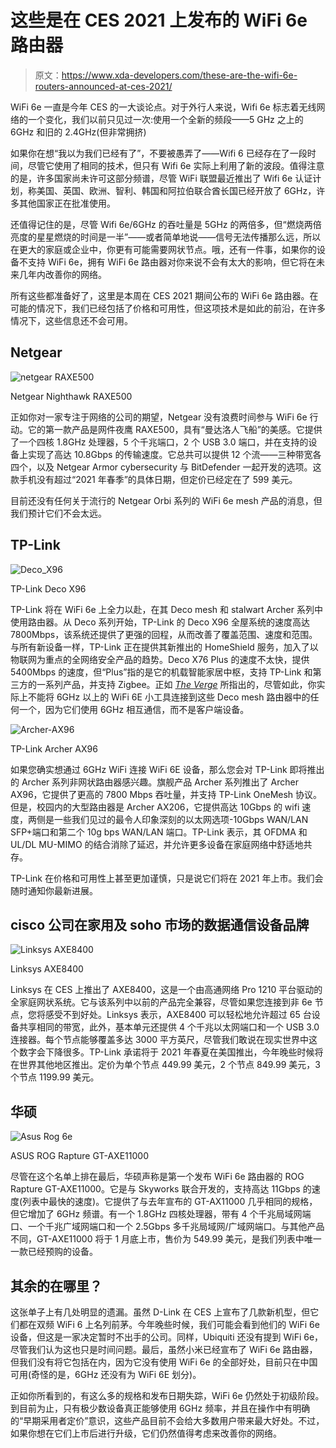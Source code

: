 # 这些是在 CES 2021 上发布的 WiFi 6e 路由器

> 原文：<https://www.xda-developers.com/these-are-the-wifi-6e-routers-announced-at-ces-2021/>

WiFi 6e 一直是今年 CES 的一大谈论点。对于外行人来说，Wifi 6e 标志着无线网络的一个变化，我们以前只见过一次:使用一个全新的频段——5 GHz 之上的 6GHz 和旧的 2.4GHz(但非常拥挤)

如果你在想“我以为我们已经有了”，不要被愚弄了——Wifi 6 已经存在了一段时间，尽管它使用了相同的技术，但只有 Wifi 6e 实际上利用了新的波段。值得注意的是，许多国家尚未许可这部分频谱，尽管 WiFi 联盟最近推出了 Wifi 6e 认证计划，称美国、英国、欧洲、智利、韩国和阿拉伯联合酋长国已经开放了 6GHz，许多其他国家正在批准使用。

还值得记住的是，尽管 Wifi 6e/6GHz 的吞吐量是 5GHz 的两倍多，但“燃烧两倍亮度的星星燃烧的时间是一半”——或者简单地说——信号无法传播那么远，所以在更大的家庭或企业中，你更有可能需要网状节点。哦，还有一件事，如果你的设备不支持 WiFi 6e，拥有 WiFi 6e 路由器对你来说不会有太大的影响，但它将在未来几年内改善你的网络。

所有这些都准备好了，这里是本周在 CES 2021 期间公布的 WiFi 6e 路由器。在可能的情况下，我们已经包括了价格和可用性，但这项技术是如此的前沿，在许多情况下，这些信息还不会可用。

## Netgear

 <picture>![netgear RAXE500](img/ab0a90257db053bb7a6b82966aca4a6c.png)</picture> 

Netgear Nighthawk RAXE500

正如你对一家专注于网络的公司的期望，Netgear 没有浪费时间参与 WiFi 6e 行动。它的第一款产品是网件夜鹰 RAXE500，具有“曼达洛人飞船”的美感。它提供了一个四核 1.8GHz 处理器，5 个千兆端口，2 个 USB 3.0 端口，并在支持的设备上实现了高达 10.8Gbps 的传输速度。它总共可以提供 12 个流——三种带宽各四个，以及 Netgear Armor cybersecurity 与 BitDefender 一起开发的选项。这款手机没有超过“2021 年春季”的具体日期，但定价已经定在了 599 美元。

目前还没有任何关于流行的 Netgear Orbi 系列的 WiFi 6e mesh 产品的消息，但我们预计它们不会太远。

## TP-Link

 <picture>![Deco_X96](img/3d0a1748c46b9e6f7ce6279186876207.png)</picture> 

TP-Link Deco X96

TP-Link 将在 WiFi 6e 上全力以赴，在其 Deco mesh 和 stalwart Archer 系列中使用路由器。从 Deco 系列开始，TP-Link 的 Deco X96 全屋系统的速度高达 7800Mbps，该系统还提供了更强的回程，从而改善了覆盖范围、速度和范围。与所有新设备一样，TP-Link 正在提供其新推出的 HomeShield 服务，加入了以物联网为重点的全网络安全产品的趋势。Deco X76 Plus 的速度不太快，提供 5400Mbps 的速度，但“Plus”指的是它的机载智能家居中枢，支持 TP-Link 和第三方的一系列产品，并支持 Zigbee。正如 [*The Verge*](https://www.theverge.com/2021/1/11/22213115/tp-link-wifi-6e-first-routers-mesh-smart-speaker) 所指出的，尽管如此，你实际上不能将 6GHz 以上的 WiFi 6E 小工具连接到这些 Deco mesh 路由器中的任何一个，因为它们使用 6GHz 相互通信，而不是客户端设备。

 <picture>![Archer-AX96](img/119eabe8624235a9ad74c622c5d37386.png)</picture> 

TP-Link Archer AX96

如果您确实想通过 6GHz WiFi 连接 WiFi 6E 设备，那么您会对 TP-Link 即将推出的 Archer 系列非网状路由器感兴趣。旗舰产品 Archer 系列推出了 Archer AX96，它提供了更高的 7800 Mbps 吞吐量，并支持 TP-Link OneMesh 协议。但是，校园内的大型路由器是 Archer AX206，它提供高达 10Gbps 的 wifi 速度，两侧是一些我们见过的最令人印象深刻的以太网选项-10Gbps WAN/LAN SFP+端口和第二个 10g bps WAN/LAN 端口。TP-Link 表示，其 OFDMA 和 UL/DL MU-MIMO 的结合消除了延迟，并允许更多设备在家庭网络中舒适地共存。

TP-Link 在价格和可用性上甚至更加谨慎，只是说它们将在 2021 年上市。我们会随时通知你最新进展。

## cisco 公司在家用及 soho 市场的数据通信设备品牌

 <picture>![Linksys AXE8400](img/cf9b842a3000af590799f65a0747a2c7.png)</picture> 

Linksys AXE8400

Linksys 在 CES 上推出了 AXE8400，这是一个由高通网络 Pro 1210 平台驱动的全家庭网状系统。它与该系列中以前的产品完全兼容，尽管如果您连接到非 6e 节点，您将感受不到好处。Linksys 表示，AXE8400 可以轻松地允许超过 65 台设备共享相同的带宽，此外，基本单元还提供 4 个千兆以太网端口和一个 USB 3.0 连接器。每个节点能够覆盖多达 3000 平方英尺，尽管我们敢说在现实世界中这个数字会下降很多。TP-Link 承诺将于 2021 年春夏在美国推出，今年晚些时候将在世界其他地区推出。定价为单个节点 449.99 美元，2 个节点 849.99 美元，3 个节点 1199.99 美元。

## 华硕

 <picture>![Asus Rog 6e](img/ad67e410c8f569e10f597c80e539dc10.png)</picture> 

ASUS ROG Rapture GT-AXE11000

尽管在这个名单上排在最后，华硕声称是第一个发布 WiFi 6e 路由器的 ROG Rapture GT-AXE11000。它是与 Skyworks 联合开发的，支持高达 11Gbps 的速度(列表中最快的速度)。它提供了与去年宣布的 GT-AX11000 几乎相同的规格，但它增加了 6GHz 频谱。有一个 1.8GHz 四核处理器，带有 4 个千兆局域网端口、一个千兆广域网端口和一个 2.5Gbps 多千兆局域网/广域网端口。与其他产品不同，GT-AXE11000 将于 1 月底上市，售价为 549.99 美元，是我们列表中唯一一款已经预购的设备。

## 其余的在哪里？

这张单子上有几处明显的遗漏。虽然 D-Link 在 CES 上宣布了几款新机型，但它们都在双频 WiFi 6 上名列前茅。今年晚些时候，我们可能会看到他们的 WiFi 6e 设备，但这是一家决定暂时不出手的公司。同样，Ubiquiti 还没有提到 WiFi 6e，尽管我们认为这也只是时间问题。最后，虽然小米已经宣布了 WiFi 6e 路由器，但我们没有将它包括在内，因为它没有使用 WiFi 6e 的全部好处，目前只在中国可用(奇怪的是，6GHz 还没有为 WiFi 6E 划分)。

正如你所看到的，有这么多的规格和发布日期失踪，WiFi 6e 仍然处于初级阶段。到目前为止，只有极少数设备真正能够使用 6GHz 频率，并且在操作中有明确的“早期采用者定价”意识，这些产品目前不会给大多数用户带来最大好处。不过，如果你想在它们上市后进行升级，它们仍然值得考虑来改善你的网络。